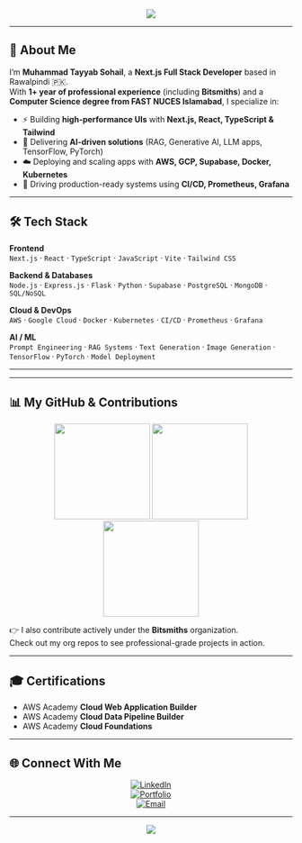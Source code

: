 <div align="center">
  <img src="https://capsule-render.vercel.app/api?type=waving&color=0:0f2027,50:203a43,100:2c5364&height=220&section=header&text=Muhammad%20Tayyab%20Sohail&fontSize=42&fontColor=ffffff&animation=fadeIn&fontAlignY=36&desc=Full%20Stack%20Developer%20%7C%20AI%20Engineer&descAlignY=60&descAlign=50" />
</div>

---

## 👋 About Me  
I’m **Muhammad Tayyab Sohail**, a **Next.js Full Stack Developer** based in Rawalpindi 🇵🇰.  
With **1+ year of professional experience** (including **Bitsmiths**) and a **Computer Science degree from FAST NUCES Islamabad**, I specialize in:  

- ⚡ Building **high-performance UIs** with **Next.js, React, TypeScript & Tailwind**  
- 🧠 Delivering **AI-driven solutions** (RAG, Generative AI, LLM apps, TensorFlow, PyTorch)  
- ☁️ Deploying and scaling apps with **AWS, GCP, Supabase, Docker, Kubernetes**  
- 🚀 Driving production-ready systems using **CI/CD, Prometheus, Grafana**  

---

## 🛠️ Tech Stack

**Frontend**  
`Next.js` · `React` · `TypeScript` · `JavaScript` · `Vite` · `Tailwind CSS`  

**Backend & Databases**  
`Node.js` · `Express.js` · `Flask` · `Python` · `Supabase` · `PostgreSQL` · `MongoDB` · `SQL/NoSQL`  

**Cloud & DevOps**  
`AWS` · `Google Cloud` · `Docker` · `Kubernetes` · `CI/CD` · `Prometheus` · `Grafana`  

**AI / ML**  
`Prompt Engineering` · `RAG Systems` · `Text Generation` · `Image Generation` · `TensorFlow` · `PyTorch` · `Model Deployment`  

---

---

## 📊 My GitHub & Contributions  

<div align="center">

<img src="https://github-readme-stats.vercel.app/api?username=TayyabSohail&show_icons=true&count_private=true&include_all_commits=true&theme=tokyonight&hide_border=true&rank_icon=github" height="170" />

<img src="https://github-readme-stats.vercel.app/api/top-langs/?username=TayyabSohail&layout=compact&langs_count=8&theme=tokyonight&hide_border=true" height="170" />

<img src="https://github-readme-streak-stats.herokuapp.com?user=TayyabSohail&theme=tokyonight&hide_border=true&border_radius=6" height="170" />

</div>

👉 I also contribute actively under the **Bitsmiths** organization.  
Check out my org repos to see professional-grade projects in action.  

---

## 🎓 Certifications  

- AWS Academy **Cloud Web Application Builder**  
- AWS Academy **Cloud Data Pipeline Builder**  
- AWS Academy **Cloud Foundations**  

---

## 🌐 Connect With Me  

<div align="center">

[![LinkedIn](https://img.shields.io/badge/LinkedIn-0A66C2?style=for-the-badge&logo=linkedin&logoColor=white)](https://www.linkedin.com/in/muhammad-tayyab-sohail/)  
[![Portfolio](https://img.shields.io/badge/Portfolio-FF6B6B?style=for-the-badge&logo=vercel&logoColor=white)](https://tayyab-portfolio-chi.vercel.app/)  
[![Email](https://img.shields.io/badge/Email-D14836?style=for-the-badge&logo=gmail&logoColor=white)](mailto:m.tayyabsohail614@gmail.com)  

</div>

---

<div align="center">
  <img src="https://capsule-render.vercel.app/api?type=waving&color=0:203a43,50:2c5364,100:0f2027&height=150&section=footer" />
</div>
